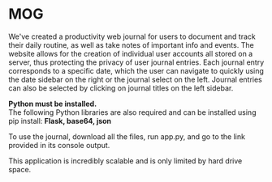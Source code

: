# MOG
We've created a productivity web journal for users to document and track their daily routine, as well as take notes of important info and events. The website allows for the creation of individual user accounts all stored on a server, thus protecting the privacy of user journal entries. Each journal entry corresponds to a specific date, which the user can navigate to quickly using the date sidebar on the right or the journal select on the left. Journal entries can also be selected by clicking on journal titles on the left sidebar. 

<b>
Python must be installed. </b>
<br />
The following Python libraries are also required and can be installed using pip install: <b> Flask, base64, json </b>


To use the journal, download all the files, run app.py, and go to the link provided in its console output.

This application is incredibly scalable and is only limited by hard drive space. 

